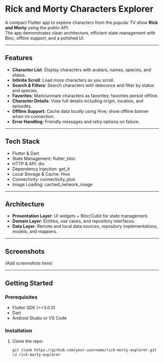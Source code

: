 # Rick and Morty Characters Explorer

A compact Flutter app to explore characters from the popular TV show **Rick and Morty** using the public API.  
The app demonstrates clean architecture, efficient state management with Bloc, offline support, and a polished UI.

---

## Features

- **Character List**: Display characters with avatars, names, species, and status.
- **Infinite Scroll**: Load more characters as you scroll.
- **Search & Filters**: Search characters with debounce and filter by status and species.
- **Favorites**: Mark/unmark characters as favorites; favorites persist offline.
- **Character Details**: View full details including origin, location, and episodes.
- **Offline Support**: Cache data locally using Hive; show offline banner when no connection.
- **Error Handling**: Friendly messages and retry options on failure.

---

## Tech Stack

- Flutter & Dart
- State Management: flutter_bloc
- HTTP & API: dio
- Dependency Injection: get_it
- Local Storage & Cache: Hive
- Connectivity: connectivity_plus
- Image Loading: cached_network_image

---

## Architecture

- **Presentation Layer**: UI widgets + Bloc/Cubit for state management.
- **Domain Layer**: Entities, use cases, and repository interfaces.
- **Data Layer**: Remote and local data sources, repository implementations, models, and mappers.

---

## Screenshots

*(Add screenshots here)*

---

## Getting Started

### Prerequisites

- Flutter SDK (>=3.0.0)
- Dart
- Android Studio or VS Code

### Installation

1. Clone the repo:  
   ```bash
   git clone https://github.com/your-username/rick-morty-explorer.git
   cd rick-morty-explorer
